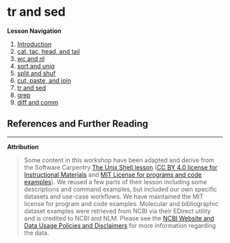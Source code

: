 # tr and sed

**Lesson Navigation**

   1. [Introduction](https://github.com/vfscalfani/UALIB_Workshops/blob/master/02_Unix2_fall_2021/01_Unix2_Introduction.md)
   2. [cat, tac, head, and tail](https://github.com/vfscalfani/UALIB_Workshops/blob/master/02_Unix2_fall_2021/02_Unix2_cat_tac_head_tail.md)
   3. [wc and nl](https://github.com/vfscalfani/UALIB_Workshops/blob/master/02_Unix2_fall_2021/03_Unix2_wc_and_nl.md)
   4. [sort and uniq](https://github.com/vfscalfani/UALIB_Workshops/blob/master/02_Unix2_fall_2021/04_Unix2_sort_and_uniq.md)
   5. [split and shuf](https://github.com/vfscalfani/UALIB_Workshops/blob/master/02_Unix2_fall_2021/05_Unix2_split_and_shuf.md)
   6. [cut, paste, and join](https://github.com/vfscalfani/UALIB_Workshops/blob/master/02_Unix2_fall_2021/06_Unix2_cut_paste_and_join.md)
   7. [tr and sed](https://github.com/vfscalfani/UALIB_Workshops/blob/master/02_Unix2_fall_2021/07_Unix2_tr_and_sed.md)
   8. [grep](https://github.com/vfscalfani/UALIB_Workshops/blob/master/02_Unix2_fall_2021/08_Unix2_grep.md)
   9. [diff and comm](https://github.com/vfscalfani/UALIB_Workshops/blob/master/02_Unix2_fall_2021/09_Unix2_diff_and_comm.md)



















## References and Further Reading










---

**Attribution**

> Some content in this workshop have been adapted and derive from the Software Carpentry [The Unix Shell lesson](https://software-carpentry.org/lessons/) ([CC BY 4.0 license for Instructional Materials](http://swcarpentry.github.io/shell-novice/LICENSE.html) and [MIT License for programs and code examples](http://swcarpentry.github.io/shell-novice/LICENSE.html)). We reused a few parts of their lesson including some descriptions and command examples, but included our own specific datasets and use-case workflows. We have maintained the MIT license for program and code examples. Molecular and bibliographic dataset examples were retrieved from NCBI via their EDirect utility and is credited to NCBI and NLM. Please see the [NCBI Website and Data Usage Policies and Disclaimers](https://www.ncbi.nlm.nih.gov/home/about/policies/) for more information regarding the data.

